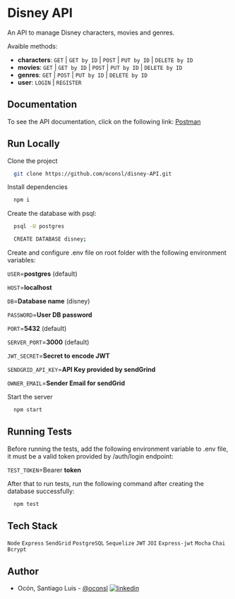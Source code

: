 
# Disney API

An API to manage Disney characters, movies and genres.

Avaible methods:

- **characters**: `GET` | `GET by ID` | `POST` | `PUT by ID` | `DELETE by ID`
- **movies**: `GET` | `GET by ID` | `POST` | `PUT by ID` | `DELETE by ID`
- **genres**: `GET` | `POST` | `PUT by ID` | `DELETE by ID`
- **user**: `LOGIN` | `REGISTER`
## Documentation

To see the API documentation, click on the following link: [Postman](https://documenter.getpostman.com/view/18628145/UyxjFm6x)
## Run Locally

Clone the project

```bash
  git clone https://github.com/oconsl/disney-API.git
```

Install dependencies

```bash
  npm i
```

Create the database with psql:

```bash
  psql -U postgres

  CREATE DATABASE disney;
```

Create and configure .env file on root folder with the following environment variables:

`USER`=**postgres**  (default)

`HOST`=**localhost**

`DB`=**Database name**  (disney)

`PASSWORD`=**User DB password**

`PORT`=**5432**  (default)

`SERVER_PORT`=**3000**  (default)

`JWT_SECRET`=**Secret to encode JWT**

`SENDGRID_API_KEY`=**API Key provided by sendGrind**

`OWNER_EMAIL`=**Sender Email for sendGrid**


Start the server

```bash
  npm start
```


## Running Tests

Before running the tests, add the following environment variable to .env file, it must be a valid token provided by /auth/login endpoint:

`TEST_TOKEN`=Bearer **token**

After that to run tests, run the following command after creating the database successfully:

```bash
  npm test
```


## Tech Stack

`Node` `Express` `SendGrid` `PostgreSQL` `Sequelize` `JWT` `JOI` `Express-jwt` `Mocha` `Chai` `Bcrypt`


## Author

- Ocón, Santiago Luis - [@oconsl](https://github.com/oconsl) [![linkedin](https://img.shields.io/badge/linkedin-0A66C2?style=for-the-badge&logo=linkedin&logoColor=white)](https://www.linkedin.com/in/ocon-santiago)

